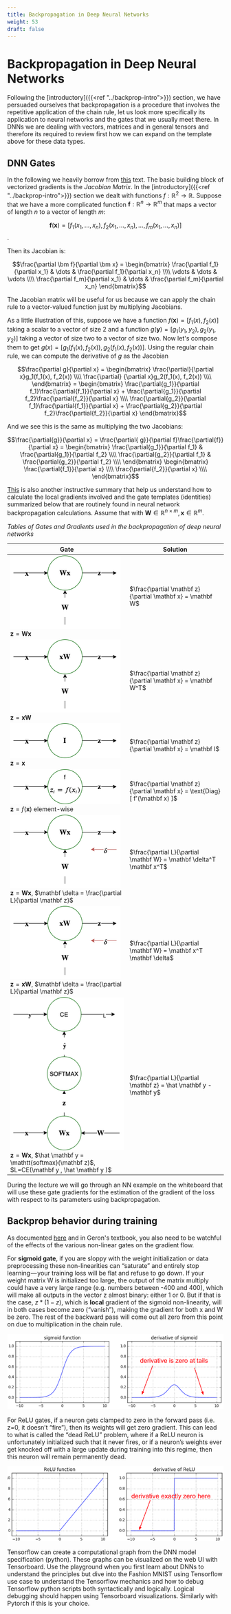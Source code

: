 ```yaml
---
title: Backpropagation in Deep Neural Networks
weight: 53
draft: false
---
```


# Backpropagation in Deep Neural Networks

Following the [introductory]({{<ref "../backprop-intro">}}) section, we have persuaded ourselves that backpropagation is a procedure that involves the repetitive application of the chain rule, let us look more specifically its application to neural networks and the gates that we usually meet there. In DNNs we are dealing with vectors, matrices and in general tensors and therefore its required to review first how we can expand on the template above for these data types.

## DNN Gates
In the following we heavily borrow from [this](https://web.stanford.edu/class/cs224n/readings/gradient-notes.pdf) text. The basic building block of vectorized gradients is the *Jacobian Matrix*. In the [introductory]({{<ref "../backprop-intro">}}) section we dealt with functions $f: \mathbb{R}^2 \to \mathbb{R}$. Suppose that we have a more complicated function $\bm f: \mathbb{R}^n \to \mathbb{R}^m$ that maps a vector of length $n$ to a vector of length $m$: 

$$\bm f(\bm x) = [f_1(x_1, ..., x_n), f_2(x_1, ..., x_n), ..., f_m(x_1, ..., x_n)]$$. 

Then its Jacobian is:

$$\frac{\partial \bm f}{\partial \bm x} = 
\begin{bmatrix} \frac{\partial f_1}{\partial x_1} & \dots & \frac{\partial f_1}{\partial x_n} \\\\ \vdots & \dots & \vdots \\\\ \frac{\partial f_m}{\partial x_1} & \dots & \frac{\partial f_m}{\partial x_n} \end{bmatrix}$$

The Jacobian matrix will be useful for us because we can apply the chain rule to a vector-valued function just by multiplying Jacobians. 

As a little illustration of this, suppose we have a function $f(\mathbf x) = [f_1(x), f_2(x)]$ taking a scalar to a vector of size 2 and a function $g(\mathbf y) = [g_1(y_1, y_2), g_2(y_1, y_2)]$ taking a vector of size two to a vector of size two. Now let's compose them to get $g(x) = [g_1(f_1(x), f_2(x)), g_2(f_1(x), f_2(x))]$. Using the regular chain rule, we can compute the derivative of $g$ as the Jacobian

$$\frac{\partial g}{\partial x} = \begin{bmatrix} \frac{\partial}{\partial x}g_1(f_1(x), f_2(x))  \\\\ \frac{\partial} {\partial x}g_2(f_1(x), f_2(x))  \\\\ \end{bmatrix} =  \begin{bmatrix} \frac{\partial{g_1}}{\partial f_1}\frac{\partial{f_1}}{\partial x} + \frac{\partial{g_1}}{\partial f_2}\frac{\partial{f_2}}{\partial x}   \\\\ \frac{\partial{g_2}}{\partial f_1}\frac{\partial{f_1}}{\partial x} + \frac{\partial{g_2}}{\partial f_2}\frac{\partial{f_2}}{\partial x}  \end{bmatrix}$$

And we see this is the same as multiplying the two Jacobians:

 $$\frac{\partial{g}}{\partial x} = \frac{\partial{ g}}{\partial f}\frac{\partial{f}}{\partial x} = \begin{bmatrix} \frac{\partial{g_1}}{\partial f_1} & \frac{\partial{g_1}}{\partial f_2} \\\\ \frac{\partial{g_2}}{\partial f_1} & \frac{\partial{g_2}}{\partial f_2} \\\\ \end{bmatrix} \begin{bmatrix} \frac{\partial{f_1}}{\partial x} \\\\ \frac{\partial{f_2}}{\partial x} \\\\ \end{bmatrix}$$

[This](http://cs231n.stanford.edu/vecDerivs.pdf) is also another instructive summary that help us understand how to calculate the local gradients involved and the gate templates (identities) summarized below that are routinely found in neural network backpropagation calculations. Assume that  with $\mathbf W \in \mathbb{R}^{n \times m}, \mathbf x \in \mathbb{R}^m$. 

_Tables of Gates and Gradients used in the backpropagation of deep neural networks_

|  Gate | Solution  |
|---|---|
| ![identity1](images/identity1.png#center) <br> $\mathbf z = \mathbf W \mathbf x$ |    $\frac{\partial \mathbf z}{\partial \mathbf x} = \mathbf W$ |
| ![identity2](images/identity2.png#center) <br> $\mathbf z = \mathbf x \mathbf W$ |    $\frac{\partial \mathbf z}{\partial \mathbf x} = \mathbf W^T$ |
|  ![identity3](images/identity3.png#center) <br> $\mathbf z =  \mathbf x$ | $\frac{\partial \mathbf z}{\partial \mathbf x} = \mathbf I$  |
|  ![identity4](images/identity4.png#center) <br> $\mathbf z =  f(\mathbf x)$ element-wise |  $\frac{\partial \mathbf z}{\partial \mathbf x} = \text{Diag}[ f'(\mathbf x) ]$ |
|  ![identity5](images/identity5.png#center) <br> $\mathbf z = \mathbf W \mathbf x$, $\mathbf \delta =  \frac{\partial L}{\partial \mathbf z}$  |  $\frac{\partial L}{\partial \mathbf W} = \mathbf \delta^T \mathbf x^T$ |
|  ![identity6](images/identity6.png#center) <br> $\mathbf z = \mathbf x \mathbf W$, $\mathbf \delta =  \frac{\partial L}{\partial \mathbf z}$  |  $\frac{\partial L}{\partial \mathbf W} = \mathbf x^T \mathbf \delta$ |
|  ![identity4](images/identity7.png#center) <br> $\mathbf z = \mathbf W \mathbf x$, $\hat \mathbf y = \mathtt{softmax}(\mathbf z)$, $L=CE(\mathbf y , \hat \mathbf y )$ | $\frac{\partial L}{\partial \mathbf z} = \hat \mathbf y - \mathbf y$ | 

During the lecture we will go through an NN example on the whiteboard that will use these gate gradients for the estimation of the gradient of the loss with respect to its parameters using backpropagation. 

## Backprop behavior during training
As documented [here](https://medium.com/@karpathy/yes-you-should-understand-backprop-e2f06eab496b) and in Geron's textbook, you also need to be watchful of the effects of the various non-linear gates on the gradient flow. 

For **sigmoid gate**, if you are sloppy with the weight initialization or data preprocessing these non-linearities can “saturate” and entirely stop learning — your training loss will be flat and refuse to go down. If your weight matrix W is initialized too large, the output of the matrix multiply could have a very large range (e.g. numbers between -400 and 400), which will make all outputs in the vector z almost binary: either 1 or 0. But if that is the case, $z*(1-z)$, which is **local** gradient of the sigmoid non-linearity, will in both cases become zero (“vanish”), making the gradient for both x and W be zero. The rest of the backward pass will come out all zero from this point on due to multiplication in the chain rule.

![sigmoid-derivative](images/sigmoid-derivative.png)

For ReLU gates, if a neuron gets clamped to zero in the forward pass (i.e. z=0, it doesn’t “fire”), then its weights will get zero gradient. This can lead to what is called the “dead ReLU” problem, where if a ReLU neuron is unfortunately initialized such that it never fires, or if a neuron’s weights ever get knocked off with a large update during training into this regime, then this neuron will remain permanently dead. 

![relu-derivative](images/relu-derivative.png)

Tensorflow can create a computational graph from the DNN model specification (python). These graphs can be visualized on the web UI with Tensorboard. Use the playground when you first learn about DNNs to understand the principles but dive into the Fashion MNIST using Tensorflow use case to understand the Tensorflow mechanics and how to debug Tensorflow python scripts both syntactically and logically. Logical debugging should happen using Tensorboard visualizations. Similarly with Pytorch if this is your choice. 

<!-- ## Performance of DNNs

### Impact of depth on Performance

![accuracy-vs-depth](images/accuracy-vs-depth.png)

### Regularization

![reg-strengths](images/reg_strengths_cs231n.jpeg)
   
In many cases we need to address overfitting by adding in the objective function some tunable penalty term that prevents it. Such penalty term is usually:

$\lambda J_{penalty} = \lambda \left(\sum_l W_{(l)}^2 \right) $

where $l$ is the hidden layer index and $W$ is the weight tensor. 
     -->